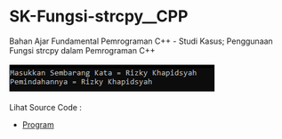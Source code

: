 # SK-Fungsi-strcpy__CPP
Bahan Ajar Fundamental Pemrograman C++ - Studi Kasus; Penggunaan Fungsi strcpy dalam Pemrograman C++<br><br>
<img src="https://github.com/RizkyKhapidsyah/SK-Fungsi-strcpy__CPP/blob/master/SK-Fungsi-strcpy__CPP/Result/001.PNG"><br><br>
Lihat Source Code : <br>
- <a href="https://github.com/RizkyKhapidsyah/SK-Fungsi-strcpy__CPP/blob/master/SK-Fungsi-strcpy__CPP/Source.cpp">Program</a>
